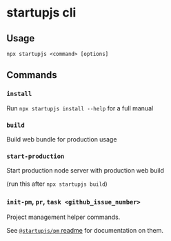 # startupjs cli

## Usage

```
npx startupjs <command> [options]
```

## Commands

### `install`

Run `npx startupjs install --help` for a full manual

### `build`

Build web bundle for production usage

### `start-production`

Start production node server with production web build

(run this after `npx startupjs build`)

### `init-pm`, `pr`, `task <github_issue_number>`

Project management helper commands.

See [`@startupjs/pm` readme](../pm) for documentation on them.
